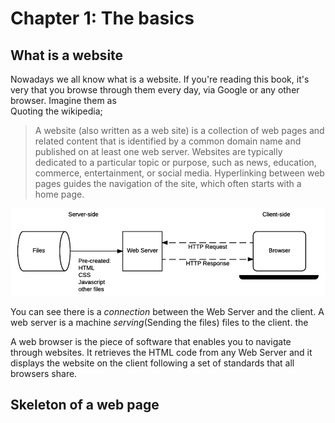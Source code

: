 # Chapter 1: The basics

## What is a website
Nowadays we all know what is a website. If you're reading this book, it's very  that you browse through them every day, via Google or any other browser. Imagine them as  
Quoting the wikipedia;

> A website (also written as a web site) is a collection of web pages and related content that is identified by a common domain name and published on at least one web server. Websites are typically dedicated to a particular topic or purpose, such as news, education, commerce, entertainment, or social media. Hyperlinking between web pages guides the navigation of the site, which often starts with a home page. 


![Simple example of a connection between the client and a Web Server.](images/web-browser.png)

You can see there is a *connection* between the Web Server and the client. A web server is a machine *serving*(Sending the files) files to the client. the 

A web browser is the piece of software that enables you to navigate through websites. It retrieves the HTML code from any Web Server and it displays the website on the client following a set of standards that all browsers share.


## Skeleton of a web page
